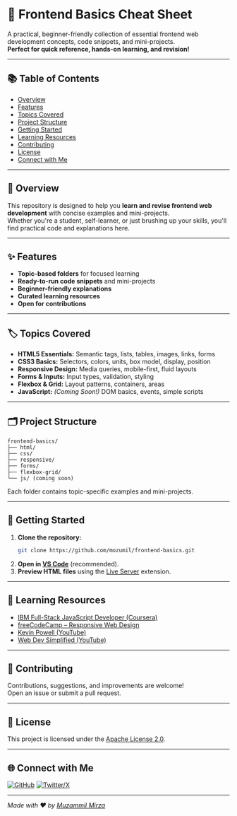 <!--
  Frontend Basics Cheat Sheet - SEO Optimized
  A comprehensive, beginner-friendly resource for HTML, CSS, Responsive Design, Flexbox, Grid, and Forms.
  Includes code snippets, mini-projects, and learning resources for web development.
  Ideal for students, self-learners, and anyone looking to master frontend fundamentals.
  Author: Muhammad Muzammil Mirza (@mozumil)
-->

# 🚀 Frontend Basics Cheat Sheet

A practical, beginner-friendly collection of essential frontend web development concepts, code snippets, and mini-projects.  
**Perfect for quick reference, hands-on learning, and revision!**

---

## 📚 Table of Contents

- [Overview](#overview)
- [Features](#features)
- [Topics Covered](#topics-covered)
- [Project Structure](#project-structure)
- [Getting Started](#getting-started)
- [Learning Resources](#learning-resources)
- [Contributing](#contributing)
- [License](#license)
- [Connect with Me](#connect-with-me)

---

## 📝 Overview

This repository is designed to help you **learn and revise frontend web development** with concise examples and mini-projects.  
Whether you're a student, self-learner, or just brushing up your skills, you'll find practical code and explanations here.

---

## ✨ Features

- **Topic-based folders** for focused learning
- **Ready-to-run code snippets** and mini-projects
- **Beginner-friendly explanations**
- **Curated learning resources**
- **Open for contributions**

---

## 🏷️ Topics Covered

- **HTML5 Essentials:** Semantic tags, lists, tables, images, links, forms
- **CSS3 Basics:** Selectors, colors, units, box model, display, position
- **Responsive Design:** Media queries, mobile-first, fluid layouts
- **Forms & Inputs:** Input types, validation, styling
- **Flexbox & Grid:** Layout patterns, containers, areas
- **JavaScript:** *(Coming Soon!)* DOM basics, events, simple scripts

---

## 🗂️ Project Structure

```
frontend-basics/
├── html/
├── css/
├── responsive/
├── forms/
├── flexbox-grid/
└── js/ (coming soon)
```
Each folder contains topic-specific examples and mini-projects.

---

## 🚦 Getting Started

1. **Clone the repository:**
   ```bash
   git clone https://github.com/mozumil/frontend-basics.git
   ```
2. **Open in [VS Code](https://code.visualstudio.com/)** (recommended).
3. **Preview HTML files** using the [Live Server](https://marketplace.visualstudio.com/items?itemName=ritwickdey.LiveServer) extension.

---

## 📖 Learning Resources

- [IBM Full-Stack JavaScript Developer (Coursera)](https://www.coursera.org/professional-certificates/ibm-full-stack-javascript-developer)
- [freeCodeCamp – Responsive Web Design](https://www.freecodecamp.org/learn/2022/responsive-web-design/)
- [Kevin Powell (YouTube)](https://www.youtube.com/@KevinPowell)
- [Web Dev Simplified (YouTube)](https://www.youtube.com/@WebDevSimplified)

---

## 🤝 Contributing

Contributions, suggestions, and improvements are welcome!  
Open an issue or submit a pull request.

---

## 📝 License

This project is licensed under the [Apache License 2.0](LICENSE).

---

## 🌐 Connect with Me

[![GitHub](https://img.shields.io/badge/GitHub-mozumil-181717?style=flat&logo=github)](https://github.com/mozumil)
[![Twitter/X](https://img.shields.io/badge/Twitter-MuzammilMirza⚡(ムザミル・ミルザ)-1DA1F2?style=flat&logo=twitter)](https://x.com/hiMuzammil)

---

*Made with ❤️ by [Muzammil Mirza](https://github.com/mozumil)*